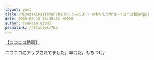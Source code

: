 ```yaml
---
layout: post
title: MiyazakiResistanceを作ってみたよ - おおいしつかさ‐ニコニコ動画(ββ)
date: 2009-09-18 21:38:34 +0900
author: Tsukasa OISHI
permalink: /articles/763
---
```


<script type="text/javascript" src="http://ext.nicovideo.jp/thumb_watch/sm8242850?w=490&amp;h=307"></script>

<noscript><a href="http://www.nicovideo.jp/watch/sm8242850">【ニコニコ動画】</a></noscript>

ニコニコにアップされてました。早口だ。もちつけ。

